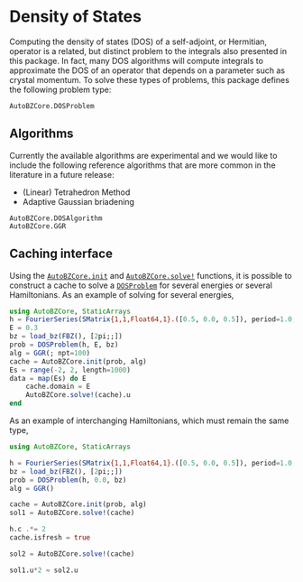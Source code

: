 # Density of States

Computing the density of states (DOS) of a self-adjoint, or Hermitian, operator is a
related, but distinct problem to the integrals also presented in this package.
In fact, many DOS algorithms will compute integrals to approximate the DOS of an
operator that depends on a parameter such as crystal momentum. To solve these
types of problems, this package defines the following problem type:

```@docs
AutoBZCore.DOSProblem
```

## Algorithms

Currently the available algorithms are experimental and we would like to include
the following reference algorithms that are more common in the literature in a future release:
- (Linear) Tetrahedron Method
- Adaptive Gaussian briadening

```@docs
AutoBZCore.DOSAlgorithm
AutoBZCore.GGR
```

## Caching interface

Using the [`AutoBZCore.init`](@ref) and [`AutoBZCore.solve!`](@ref) functions, it is possible to
construct a cache to solve a [`DOSProblem`](@ref) for several energies or
several Hamiltonians. As an example of solving for several energies,
```julia
using AutoBZCore, StaticArrays
h = FourierSeries(SMatrix{1,1,Float64,1}.([0.5, 0.0, 0.5]), period=1.0, offset=-2)
E = 0.3
bz = load_bz(FBZ(), [2pi;;])
prob = DOSProblem(h, E, bz)
alg = GGR(; npt=100)
cache = AutoBZCore.init(prob, alg)
Es = range(-2, 2, length=1000)
data = map(Es) do E
    cache.domain = E
    AutoBZCore.solve!(cache).u
end
```

As an example of interchanging Hamiltonians, which must remain the same type,
```julia
using AutoBZCore, StaticArrays

h = FourierSeries(SMatrix{1,1,Float64,1}.([0.5, 0.0, 0.5]), period=1.0, offset=-2)
bz = load_bz(FBZ(), [2pi;;])
prob = DOSProblem(h, 0.0, bz)
alg = GGR()

cache = AutoBZCore.init(prob, alg)
sol1 = AutoBZCore.solve!(cache)

h.c .*= 2
cache.isfresh = true

sol2 = AutoBZCore.solve!(cache)

sol1.u*2 ≈ sol2.u
```